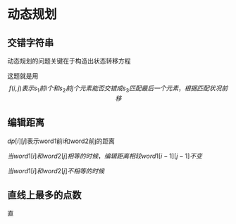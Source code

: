 # 动态规划

## 交错字符串

动态规划的问题关键在于构造出状态转移方程

这题就是用
$$
f(i,j)表示s_1前i个和s_2前j个元素能否交错成s_3
匹配最后一个元素，根据匹配状况前移
$$

## 编辑距离

$dp[i][j]$表示word1前i和word2前j的距离

$当word1[i]和word2[j]相等的时候，编辑距离相较word1[i-1][j-1]不变$

$当word1[i]和word2[j]不相等的时候$

## 直线上最多的点数

直